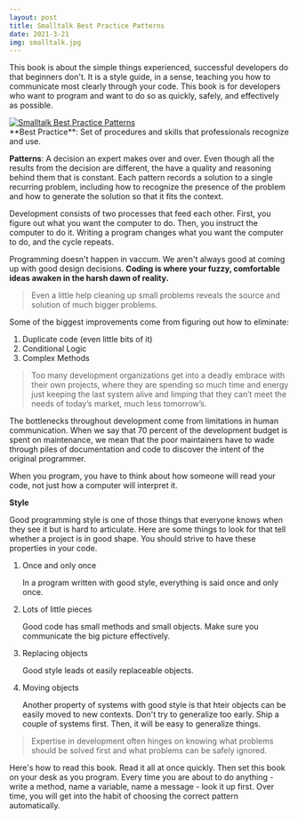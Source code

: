 ```yaml
---
layout: post
title: Smalltalk Best Practice Patterns
date: 2021-3-21
img: smalltalk.jpg
---
```


This book is about the simple things experienced, successful developers do that beginners don't. It is a style guide, in a sense, teaching you how to communicate most clearly through your code. This book is for developers who want to program and want to do so as quickly, safely, and effectively as possible. 

<div class="book">
  <a target="_blank" href="{{site.bookshelf}}/{{ page.img }}">
    <img src="{{site.bookshelf}}/{{ page.img }}" alt="Smalltalk Best Practice Patterns">
  </a>
</div>  
**Best Practice**: Set of procedures and skills that professionals recognize and use. 

**Patterns**: A decision an expert makes over and over. Even though all the results from the decision are different, the have a quality and reasoning behind them that is constant. Each pattern records a solution to a single recurring problem, including how to recognize the presence of the problem and how to generate the solution so that it fits the context. 

Development consists of two processes that feed each other. First, you figure out what you want the computer to do. Then, you instruct the computer to do it. Writing a program changes what you want the computer to do, and the cycle repeats. 

Programming doesn't happen in vaccum. We aren't always good at coming up with good design decisions. **Coding is where your fuzzy, comfortable ideas awaken in the harsh dawn of reality.** 

> Even a little help cleaning up small problems reveals the source and solution of much bigger problems.

Some of the biggest improvements come from figuring out how to eliminate:

1. Duplicate code (even little bits of it)
2. Conditional Logic
3. Complex Methods

> Too many development organizations get into a deadly embrace with their own projects, where they are spending so much time and energy just keeping the last system alive and limping that they can’t meet the needs of today’s market, much less tomorrow’s.

The bottlenecks throughout development come from limitations in human communication. When we say that 70 percent of the development budget is spent on maintenance, we mean that the poor maintainers have to wade through piles of documentation and code to discover the intent of the original programmer.

When you program, you have to think about how someone will read your code, not just how a computer will interpret it. 

**Style**

Good programming style is one of those things that everyone knows when they see it but is hard to articulate. Here are some things to look for that tell whether a project is in good shape. You should strive to have these properties in your code. 

1. Once and only once

   In a program written with good style, everything is said once and only once. 

2. Lots of little pieces

   Good code has small methods and small objects. Make sure you communicate the big picture effectively. 

3. Replacing objects

   Good style leads ot easily replaceable objects. 

4. Moving objects

   Another property of systems with good style is that hteir objects can be easily moved to new contexts. Don't try to generalize too early. Ship a couple of systems first. Then, it will be easy to generalize things. 

> Expertise in development often hinges on knowing what problems should be solved first and what problems can be safely ignored. 

Here's how to read this book. Read it all at once quickly. Then set this book on your desk as you program. Every time you are about to do anything - write a method, name a variable, name a message - look it up first. Over time, you will get into the habit of choosing the correct pattern automatically. 